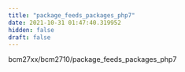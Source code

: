 ```yaml
---
title: "package_feeds_packages_php7"
date: 2021-10-31 01:47:40.319952
hidden: false
draft: false
---
```


bcm27xx/bcm2710/package_feeds_packages_php7

